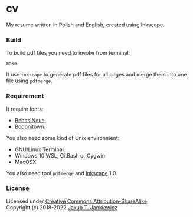 # cv

My resume written in Polish and English, created using Inkscape.

### Build

To build pdf files you need to invoke from terminal:

```
make
```

It use `inkscape` to generate pdf files for all pages and merge them into one file using `pdfmerge`.

### Requirement

It require fonts:

* [Bebas Neue](https://www.dafont.com/bebas-neue.font),
* [Bodonitown](https://www.dafont.com/Bodonitown.font).

You also need some kind of Unix environment:

* GNU/Linux Terminal
* Windows 10 WSL,  GitBash or Cygwin
* MacOSX

You also need tool `pdfmerge` and [Inkscape](https://inkscape.org/) 1.0.

### License

Licensed under [Creative Commons Attribution-ShareAlike](https://creativecommons.org/licenses/by-sa/3.0/)<br/>
Copyright (c) 2018-2022 [Jakub T. Jankiewicz](https://jcubic.pl/me)
